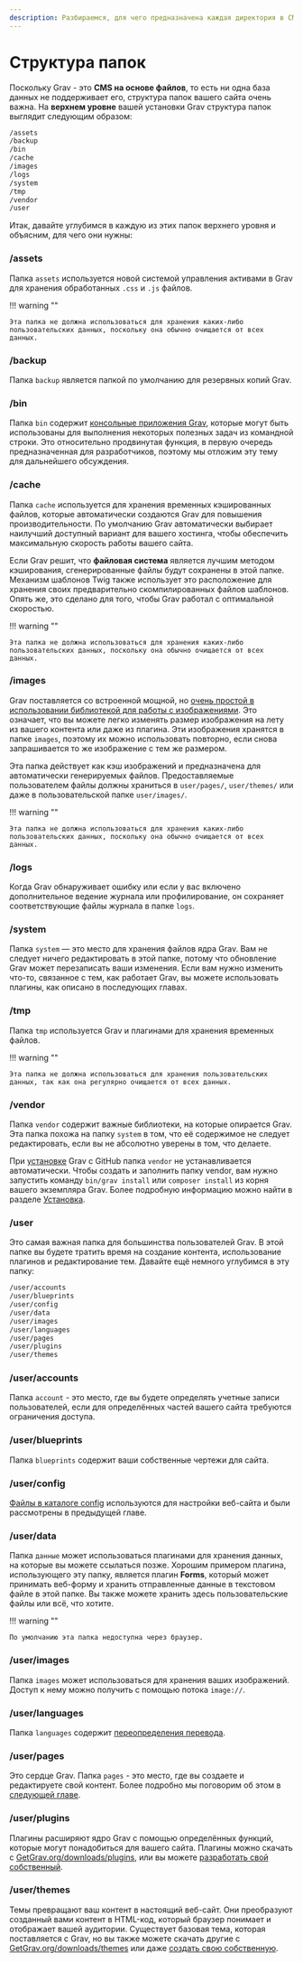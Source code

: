 ```yaml
---
description: Разбираемся, для чего предназначена каждая директория в CMS Grav.
---
```


# Структура папок

Поскольку Grav - это **CMS на основе файлов**, то есть ни одна база данных не поддерживает его, структура папок вашего сайта очень важна. На **верхнем уровне** вашей установки Grav структура папок выглядит следующим образом:

```bash
/assets
/backup
/bin
/cache
/images
/logs
/system
/tmp
/vendor
/user
```

Итак, давайте углубимся в каждую из этих папок верхнего уровня и объясним, для чего они нужны:

### /assets

Папка `assets` используется новой системой управления активами в Grav для хранения обработанных `.css` и `.js` файлов.

!!! warning ""

    Эта папка не должна использоваться для хранения каких-либо пользовательских данных, поскольку она обычно очищается от всех данных.

### /backup

Папка `backup` является папкой по умолчанию для резервных копий Grav.

### /bin

Папка `bin` содержит [консольные приложения Grav](/cli-console/grav-cli), которые могут быть использованы для выполнения некоторых полезных задач из командной строки. Это относительно продвинутая функция, в первую очередь предназначенная для разработчиков, поэтому мы отложим эту тему для дальнейшего обсуждения.

### /cache

Папка `cache` используется для хранения временных кэшированных файлов, которые автоматически создаются Grav для повышения производительности. По умолчанию Grav автоматически выбирает наилучший доступный вариант для вашего хостинга, чтобы обеспечить максимальную скорость работы вашего сайта.

Если Grav решит, что **файловая система** является лучшим методом кэширования, сгенерированные файлы будут сохранены в этой папке. Механизм шаблонов Twig также использует это расположение для хранения своих предварительно скомпилированных файлов шаблонов. Опять же, это сделано для того, чтобы Grav работал с оптимальной скоростью.

!!! warning ""

    Эта папка не должна использоваться для хранения каких-либо пользовательских данных, поскольку она обычно очищается от всех данных.

### /images

Grav поставляется со встроенной мощной, но [очень простой в использовании библиотекой для работы с изображениями](/content/media). Это означает, что вы можете легко изменять размер изображения на лету из вашего контента или даже из плагина. Эти изображения хранятся в папке `images`, поэтому их можно использовать повторно, если снова запрашивается то же изображение с тем же размером.

Эта папка действует как кэш изображений и предназначена для автоматически генерируемых файлов. Предоставляемые пользователем файлы должны храниться в `user/pages/`, `user/themes/` или даже в пользовательской папке `user/images/`.

!!! warning ""

    Эта папка не должна использоваться для хранения каких-либо пользовательских данных, поскольку она обычно очищается от всех данных.

### /logs

Когда Grav обнаруживает ошибку или если у вас включено дополнительное ведение журнала или профилирование, он сохраняет соответствующие файлы журнала в папке `logs`.

### /system

Папка `system` — это место для хранения файлов ядра Grav. Вам не следует ничего редактировать в этой папке, потому что обновление Grav может перезаписать ваши изменения. Если вам нужно изменить что-то, связанное с тем, как работает Grav, вы можете использовать плагины, как описано в последующих главах.

### /tmp

Папка `tmp` используется Grav и плагинами для хранения временных файлов.

!!! warning ""

    Эта папка не должна использоваться для хранения пользовательских данных, так как она регулярно очищается от всех данных.

### /vendor

Папка `vendor` содержит важные библиотеки, на которые опирается Grav. Эта папка похожа на папку `system` в том, что её содержимое не следует редактировать, если вы не абсолютно уверены в том, что делаете.

При [установке](../installation) Grav с GitHub папка `vendor` не устанавливается автоматически. Чтобы создать и заполнить папку vendor, вам нужно запустить команду `bin/grav install` или `composer install` из корня вашего экземпляра Grav. Более подробную информацию можно найти в разделе [Установка](../installation).

### /user

Это самая важная папка для большинства пользователей Grav. В этой папке вы будете тратить время на создание контента, использование плагинов и редактирование тем. Давайте ещё немного углубимся в эту папку:

```bash
/user/accounts
/user/blueprints
/user/config
/user/data
/user/images
/user/languages
/user/pages
/user/plugins
/user/themes
```

### /user/accounts

Папка `account` - это место, где вы будете определять учетные записи пользователей, если для определённых частей вашего сайта требуются ограничения доступа.

### /user/blueprints

Папка `blueprints` содержит ваши собственные чертежи для сайта.

### /user/config

[Файлы в каталоге config](../grav-configuration) используются для настройки веб-сайта и были рассмотрены в предыдущей главе.

### /user/data

Папка `данные` может использоваться плагинами для хранения данных, на которые вы можете ссылаться позже. Хорошим примером плагина, использующего эту папку, является плагин **Forms**, который может принимать веб-форму и хранить отправленные данные в текстовом файле в этой папке. Вы также можете хранить здесь пользовательские файлы или всё, что хотите.

!!! warning ""

    По умолчанию эта папка недоступна через браузер.

### /user/images

Папка `images` может использоваться для хранения ваших изображений. Доступ к нему можно получить с помощью потока `image://`.

### /user/languages

Папка `languages` содержит [переопределения перевода](/content/multi-language#translation-overrides).

### /user/pages

Это сердце Grav. Папка `pages` - это место, где вы создаете и редактируете свой контент. Более подробно мы поговорим об этом в [следующей главе](/content).

### /user/plugins

Плагины расширяют ядро Grav с помощью определённых функций, которые могут понадобиться для вашего сайта. Плагины можно скачать с [GetGrav.org/downloads/plugins](https://getgrav.org/downloads/plugins), или вы можете [разработать свой собственный](/plugins/plugin-tutorial).

### /user/themes

Темы превращают ваш контент в настоящий веб-сайт. Они преобразуют созданный вами контент в HTML-код, который браузер понимает и отображает вашей аудитории. Существует базовая тема, которая поставляется с Grav, но вы также можете скачать другие с [GetGrav.org/downloads/themes](https://getgrav.org/downloads/themes) или даже [создать свою собственную](/themes).
